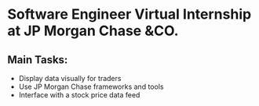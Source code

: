# Software Engineer Virtual Internship at JP Morgan Chase &CO.

## Main Tasks:

-  Display data visually for traders
-  Use JP Morgan Chase frameworks and tools
-  Interface with a stock price data feed
